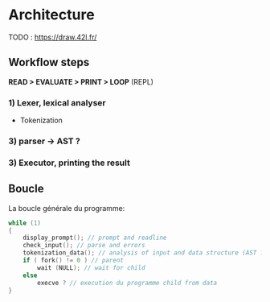 # Architecture

TODO : https://draw.42l.fr/


## Workflow steps

**READ > EVALUATE > PRINT > LOOP** (REPL)

### 1) Lexer, lexical analyser

* Tokenization

### 3) parser -> AST ?

### 3) Executor, printing the result

## Boucle

La boucle générale du programme:

```c
while (1)
{
    display_prompt(); // prompt and readline
    check_input(); // parse and errors
    tokenization_data(); // analysis of input and data structure (AST ?)
    if ( fork() != 0 ) // parent
        wait (NULL); // wait for child
    else
        execve ? // execution du programme child from data
}
```